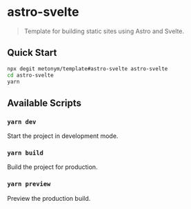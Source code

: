 # astro-svelte

> Template for building static sites using Astro and Svelte.

## Quick Start

```sh
npx degit metonym/template#astro-svelte astro-svelte
cd astro-svelte
yarn
```

## Available Scripts

### `yarn dev`

Start the project in development mode.

### `yarn build`

Build the project for production.

### `yarn preview`

Preview the production build.
